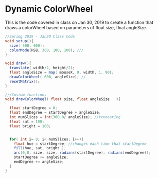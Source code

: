 # Dynamic ColorWheel

This is the code covered in class on Jan 30, 2019 to create a function that draws a colorWheel based on parameters of float size, float angleSize.

```java
//Spring 2019 - Jan30 Class Code
void setup(){
  size( 600, 600);
  colorMode(HSB, 360, 100, 100); ///
}

void draw(){
  translate( width/2, height/2);
  float angleSize = map( mouseX, 0, width, 1, 90);
  drawColorWheel( 600, angleSize); //
  resetMatrix();
}

///Custom functions
void drawColorWheel( float size, float angleSize   ){

  float startDegree = 0;
  float endDegree = startDegree + angleSize;
  int numSlices = int(360.0/ angleSize); //truncating
  float sat = 100;
  float bright = 100;


  for( int i= 0; i< numSlices; i++){ 
    float hue = startDegree; //changes each time that startDegree
    fill(hue, sat, bright );
    arc(0,0, size, size, radians(startDegree), radians(endDegree));
    startDegree += angleSize;
    endDegree += angleSize; 
  }
}
```

